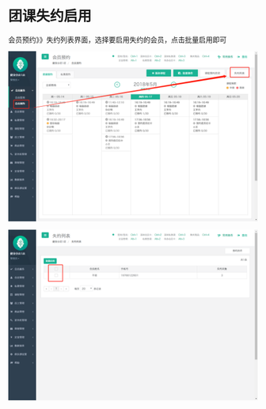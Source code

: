 # 团课失约启用

会员预约》》失约列表界面，选择要启用失约的会员，点击批量启用即可

![](../.gitbook/assets/1%20%2832%29.png)

![](../.gitbook/assets/2%20%2842%29.png)

